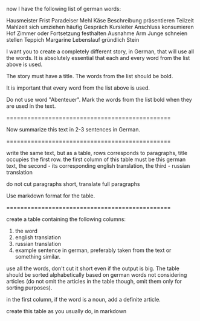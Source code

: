 now I have the following list of german words:

Hausmeister
Frist
Paradeiser
Mehl
Käse
Beschreibung
präsentieren
Teilzeit
Mahlzeit
sich umziehen
häufig
Gespräch
Kursleiter
Anschluss
konsumieren
Hof
Zimmer
oder
Fortsetzung
festhalten
Ausnahme
Arm
Junge
schneien
stellen
Teppich
Margarine
Lebenslauf
gründlich
Stein

I want you to create a completely different story, in German, that will use all the words. It is absolutely essential that each and every word from the list above is used.

The story must have a title. The words from the list should be bold.

It is important that every word from the list above is used.

Do not use word "Abenteuer". Mark the words from the list bold when they are used in the text.

===============================================

Now summarize this text in 2-3 sentences in German.

===============================================

write the same text, but as a table, rows corresponds to paragraphs, title occupies the first row. 
the first column of this table must be this german text, 
the second - its corresponding english translation,
the third - russian translation

do not cut paragraphs short, translate full paragraphs

Use markdown format for the table.

===============================================

create a table containing the following columns:

1. the word
2. english translation
3. russian translation
4. example sentence in german, preferably taken from the text or something similar.

use all the words, don't cut it short even if the output is big. The table should be sorted alphabetically based on german words not considering articles (do not omit the articles in the table though, omit them only for sorting purposes).

in the first column, if the word is a noun, add a definite article.

create this table as you usually do, in markdown

